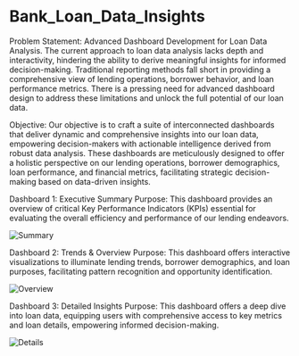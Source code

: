 # Bank_Loan_Data_Insights

Problem Statement: Advanced Dashboard Development for Loan Data Analysis. The current approach to loan data analysis lacks depth and interactivity, hindering the ability to derive meaningful insights for informed decision-making. Traditional reporting methods fall short in providing a comprehensive view of lending operations, borrower behavior, and loan performance metrics. There is a pressing need for advanced dashboard design to address these limitations and unlock the full potential of our loan data.

Objective: Our objective is to craft a suite of interconnected dashboards that deliver dynamic and comprehensive insights into our loan data, empowering decision-makers with actionable intelligence derived from robust data analysis. These dashboards are meticulously designed to offer a holistic perspective on our lending operations, borrower demographics, loan performance, and financial metrics, facilitating strategic decision-making based on data-driven insights.

Dashboard 1: Executive Summary
Purpose: This dashboard provides an overview of critical Key Performance Indicators (KPIs) essential for evaluating the overall efficiency and performance of our lending endeavors.

![Summary](https://github.com/user-attachments/assets/43bfb67d-0a51-4213-a030-470ed4c81c2c)

Dashboard 2: Trends & Overview
Purpose: This dashboard offers interactive visualizations to illuminate lending trends, borrower demographics, and loan purposes, facilitating pattern recognition and opportunity identification.

![Overview](https://github.com/user-attachments/assets/602ded46-1c1d-4461-ae5e-c3718cace00c)

Dashboard 3: Detailed Insights
Purpose: This dashboard offers a deep dive into loan data, equipping users with comprehensive access to key metrics and loan details, empowering informed decision-making.

![Details](https://github.com/user-attachments/assets/aee1fd21-c700-4040-b5f0-5f94844c2a88)
